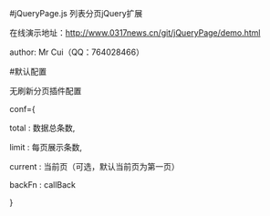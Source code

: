 #jQueryPage.js
列表分页jQuery扩展

在线演示地址：http://www.0317news.cn/git/jQueryPage/demo.html

author: Mr Cui（QQ：764028466）

#默认配置

无刷新分页插件配置

conf={

   total  : 数据总条数,
   
   limit  :  每页展示条数,
   
   current :  当前页（可选，默认当前页为第一页）
   
   backFn  :  callBack

}

